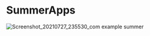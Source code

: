 # SummerApps
![Screenshot_20210727_235530_com example summer](https://user-images.githubusercontent.com/56795030/127196251-2c0b152e-b67c-4e0c-afdc-3c53b7b4c7ec.jpg)
